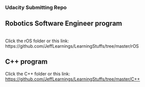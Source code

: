 ### Udacity Submitting Repo

## Robotics Software Engineer program
<br>
Click the rOS folder or this link: https://github.com/JeffLearnings/LearningStuffs/tree/master/rOS

## C++ program
Click the C++ folder or this link: https://github.com/JeffLearnings/LearningStuffs/tree/master/C++

